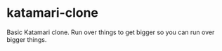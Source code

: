 # katamari-clone
Basic Katamari clone. Run over things to get bigger so you can run over bigger things.
